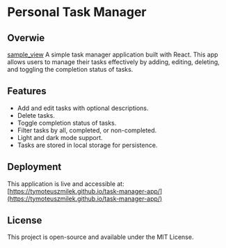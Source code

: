 # Personal Task Manager

## Overwie
[sample_view](screenshots/1)
A simple task manager application built with React. This app allows users to manage their tasks effectively by adding, editing, deleting, and toggling the completion status of tasks. 

## Features

- Add and edit tasks with optional descriptions.
- Delete tasks.
- Toggle completion status of tasks.
- Filter tasks by all, completed, or non-completed.
- Light and dark mode support.
- Tasks are stored in local storage for persistence.

## Deployment

This application is live and accessible at: [https://tymoteuszmilek.github.io/task-manager-app/](https://tymoteuszmilek.github.io/task-manager-app/)

## License

This project is open-source and available under the MIT License.
